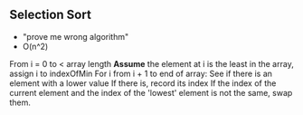 ## Selection Sort
* "prove me wrong algorithm"
* O(n^2)

From i = 0 to < array length
    **Assume** the element at i is the least in the array, assign i to indexOfMin
    For i from i + 1 to end of array:
        See if there is an element with a lower value
            If there is, record its index
        If the index of the current element and the index of the 'lowest' element is not the same, swap them.